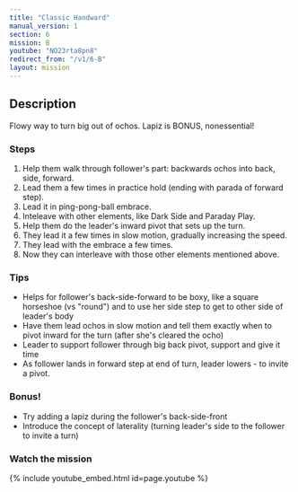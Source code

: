 ```yaml
---
title: "Classic Handward"
manual_version: 1
section: 6
mission: B
youtube: "NO23rta8pn8"
redirect_from: "/v1/6-B"
layout: mission
---
```




## Description

Flowy way to turn big out of ochos. Lapiz is BONUS, nonessential! 

### Steps

1. Help them walk through follower's part: backwards ochos into back, side, forward. 
2. Lead them a few times in practice hold (ending with parada of forward step). 
3. Lead it in ping-pong-ball embrace.
4. Inteleave with other elements, like Dark Side and Paraday Play.
5. Help them do the leader's inward pivot that sets up the turn.
6. They lead it a few times in slow motion, gradually increasing the speed. 
7. They lead with the embrace a few times.
8. Now they can interleave with those other elements mentioned above. 

### Tips

* Helps for follower's back-side-forward to be boxy, like a square horseshoe (vs "round") and to use her side step to get to other side of leader's body
* Have them lead ochos in slow motion and tell them exactly when to pivot inward for the turn (after she's cleared the ocho)
* Leader to support follower through big back pivot, support and give it time
* As follower lands in forward step at end of turn, leader lowers - to invite a pivot.

### Bonus!

* Try adding a lapiz during the follower's back-side-front
* Introduce the concept of laterality (turning leader's side to the follower to invite a turn)

### Watch the mission

{% include youtube_embed.html id=page.youtube %}


